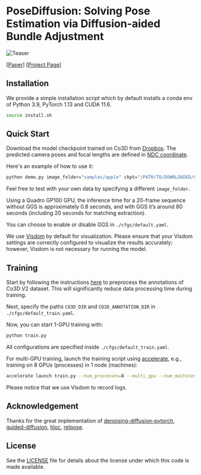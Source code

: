 # PoseDiffusion: Solving Pose Estimation via Diffusion-aided Bundle Adjustment

![Teaser](https://raw.githubusercontent.com/posediffusion/posediffusion.github.io/main/resources/teaser.gif)

<p dir="auto">[<a href="https://arxiv.org/pdf/2306.15667.pdf" rel="nofollow">Paper</a>]
[<a href="https://posediffusion.github.io/" rel="nofollow">Project Page</a>]</p>

## Installation
We provide a simple installation script which by default installs a conda env of Python 3.9, PyTorch 1.13 and CUDA 11.6.

```.bash
source install.sh
```

## Quick Start

Download the model checkpoint trained on Co3D from [Dropbox](https://www.dropbox.com/s/tqzrv9i0umdv17d/co3d_model_Apr16.pth?dl=0). The predicted camera poses and focal lengths are defined in [NDC coordinate](https://pytorch3d.org/docs/cameras).

Here's an example of how to use it:

```.bash
python demo.py image_folder="samples/apple" ckpt="/PATH/TO/DOWNLOADED/CKPT"
```

Feel free to test with your own data by specifying a different `image_folder`. 

Using a Quadro GP100 GPU, the inference time for a 20-frame sequence without GGS is approximately 0.8 seconds, and with GGS it’s around 80 seconds (including 20 seconds for matching extraction).

You can choose to enable or disable GGS in `./cfgs/default.yaml`.

We use [Visdom](https://github.com/fossasia/visdom) by default for visualization. Please ensure that your Visdom settings are correctly configured to visualize the results accurately; however, Visdom is not necessary for running the model.

## Training

Start by following the instructions [here](https://github.com/amyxlase/relpose-plus-plus#pre-processing-co3d) to preprocess the annotations of Co3D V2 dataset. This will significantly reduce data processing time during training.

Next, specify the paths `CO3D_DIR` and `CO3D_ANNOTATION_DIR` in `./cfgs/default_train.yaml`.

Now, you can start 1-GPU training with:

```bash
python train.py
```

All configurations are specified inside `./cfgs/default_train.yaml`.

For multi-GPU training, launch the training script using [accelerate](https://huggingface.co/docs/accelerate/basic_tutorials/launch), e.g., training on 8 GPUs (processes) in 1 node (machines):

```bash
accelerate launch train.py --num_processes=8 --multi_gpu --num_machines=1
```

Please notice that we use Visdom to record logs.

## Acknowledgement

Thanks for the great implementation of [denoising-diffusion-pytorch](https://github.com/lucidrains/denoising-diffusion-pytorch), [guided-diffusion](https://github.com/openai/guided-diffusion), [hloc](https://github.com/cvg/Hierarchical-Localization), [relpose](https://github.com/jasonyzhang/relpose).


## License
See the [LICENSE](./LICENSE) file for details about the license under which this code is made available.

